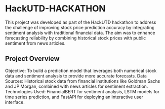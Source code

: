 # HackUTD-HACKATHON

This project was developed as part of the HackUTD hackathon to address the challenge of improving stock price prediction accuracy by integrating sentiment analysis with traditional financial data. The aim was to enhance forecasting reliability by combining historical stock prices with public sentiment from news articles.

## Project Overview
Objective: To build a prediction model that leverages both numerical stock data and sentiment analysis to provide more accurate forecasts.
Data Sources: Historical stock data from financial institutions like Goldman Sachs and JP Morgan, combined with news articles for sentiment extraction.
Technologies Used: FinancialBERT for sentiment analysis, LSTM models for time series prediction, and FastAPI for deploying an interactive user interface.

